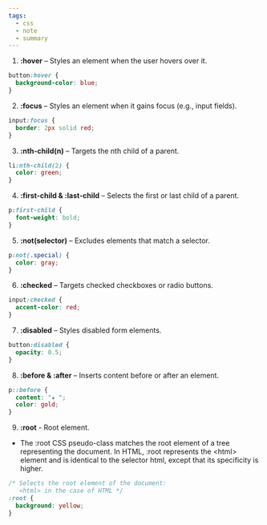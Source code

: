 ```yaml
---
tags:
  - css
  - note
  - summary
---
```


1. **:hover** – Styles an element when the user hovers over it.

```css
button:hover {
  background-color: blue;
}
```

  

2. **:focus** – Styles an element when it gains focus (e.g., input fields).

```css
input:focus {
  border: 2px solid red;
}
```

  

3. **:nth-child(n)** – Targets the nth child of a parent.

```css
li:nth-child(2) {
  color: green;
}
```

  

4. **:first-child & :last-child** – Selects the first or last child of a parent.

```css
p:first-child {
  font-weight: bold;
}
```

  

5. **:not(selector)** – Excludes elements that match a selector.

```css
p:not(.special) {
  color: gray;
}
```

  

6. **:checked** – Targets checked checkboxes or radio buttons.

```css
input:checked {
  accent-color: red;
}
```

  

7. **:disabled** – Styles disabled form elements.

```css
button:disabled {
  opacity: 0.5;
}
```

  

8. **:before & :after** – Inserts content before or after an element.

```css
p::before {
  content: "★ ";
  color: gold;
}
```

9. **:root** - Root element.
- The :root CSS pseudo-class matches the root element of a tree representing the document. In HTML, :root represents the \<html> element and is identical to the selector html, except that its specificity is higher.

```css
/* Selects the root element of the document:
   <html> in the case of HTML */
:root {
  background: yellow;
}
```

